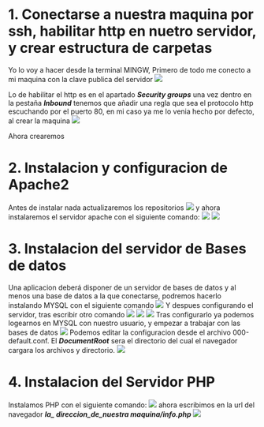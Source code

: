 # 1. Conectarse a nuestra maquina por ssh, habilitar http en nuetro servidor, y crear estructura de carpetas
Yo lo voy a hacer desde la terminal MINGW, Primero de todo me conecto a mi maquina con la clave publica del servidor
![](images/jon/captura01.png)

Lo de habilitar el http es en el apartado ***Security groups*** una vez dentro en la pestaña ***Inbound*** tenemos que añadir una regla que sea el protocolo http escuchando por el puerto 80, en mi caso ya me lo venia hecho por defecto, al crear la maquina
![](images/jon/captura03.png)

Ahora crearemos

# 2. Instalacion y configuracion de Apache2
Antes de instalar nada actualizaremos los repositorios
![](images/jon/captura02.png)
y ahora instalaremos el servidor apache con el siguiente comando:
![](images/jon/captura04.png)
![](images/jon/captura11.png)
# 3. Instalacion del servidor de Bases de datos
Una aplicacion deberá disponer de un servidor de bases de datos y al menos una base de datos a la que conectarse, podremos hacerlo instalando MYSQL con el siguiente comando
![](images/jon/captura05.png)
Y despues configurando el servidor, tras escribir otro comando
![](images/jon/captura06.png)
![](images/jon/captura07.png)
![](images/jon/captura08.png)
Tras configurarlo ya podemos logearnos en MYSQL con nuestro usuario, y empezar a trabajar con las bases de datos
![](images/jon/captura10.png)
Podemos editar la configuracion desde el archivo 000-default.conf.
El ***DocumentRoot*** sera el directorio del cual el navegador cargara los archivos y directorio.
![](images/jon/captura11.png)
# 4. Instalacion del Servidor PHP
Instalamos PHP con el siguiente comando:
![](images/jon/captura12.png)
ahora escribimos en la url del navegador ***la_ direccion_de_nuestra maquina/info.php***
![](images/jon/captura13.png)